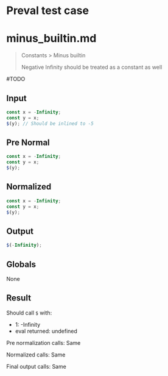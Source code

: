 # Preval test case

# minus_builtin.md

> Constants > Minus builtin
>
> Negative Infinity should be treated as a constant as well

#TODO

## Input

`````js filename=intro
const x = -Infinity;
const y = x;
$(y); // Should be inlined to -5
`````

## Pre Normal

`````js filename=intro
const x = -Infinity;
const y = x;
$(y);
`````

## Normalized

`````js filename=intro
const x = -Infinity;
const y = x;
$(y);
`````

## Output

`````js filename=intro
$(-Infinity);
`````

## Globals

None

## Result

Should call `$` with:
 - 1: -Infinity
 - eval returned: undefined

Pre normalization calls: Same

Normalized calls: Same

Final output calls: Same
